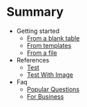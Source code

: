 # Summary
* Getting started
    * [From a blank table](getting-started/from-blank-table.md)
    * [From templates](getting-started/from-templates.md)
    * [From a file](getting-started/from-a-file.md)
* References
    * [Test](references/test.md)
    * [Test With Image](references/test-with-image.md)
* Faq
    * [Popular Questions](faq/popular-questions.md)
    * [For Business](faq/for-business.dm)

